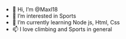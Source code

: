 - 👋 Hi, I’m @Maxl18
- 👀 I’m interested in Sports
- 🌱 I’m currently learning Node js, Html, Css
- 📫 I love climbing and Sports in general

<!---
Maxl18/Maxl18 is a ✨ special ✨ repository because its `README.md` (this file) appears on your GitHub profile.
You can click the Preview link to take a look at your changes.
--->
